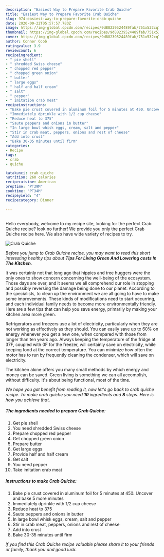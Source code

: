 ```yaml
---
description: "Easiest Way to Prepare Favorite Crab Quiche"
title: "Easiest Way to Prepare Favorite Crab Quiche"
slug: 974-easiest-way-to-prepare-favorite-crab-quiche
date: 2020-09-22T05:57:57.783Z
image: https://img-global.cpcdn.com/recipes/9d88239524489fab/751x532cq70/crab-quiche-recipe-main-photo.jpg
thumbnail: https://img-global.cpcdn.com/recipes/9d88239524489fab/751x532cq70/crab-quiche-recipe-main-photo.jpg
cover: https://img-global.cpcdn.com/recipes/9d88239524489fab/751x532cq70/crab-quiche-recipe-main-photo.jpg
author: Connor Cobb
ratingvalue: 3.9
reviewcount: 6
recipeingredient:
- " pie shell"
- " shredded Swiss cheese"
- " chopped red pepper"
- " chopped green onion"
- " butter"
- " large eggs"
- " half and half cream"
- " salt"
- " pepper"
- " imitation crab meat"
recipeinstructions:
- "Bake pie crust covered in aluminum foil for 5 minutes at 450. Uncover and bake 5 more minutes"
- "Immediately dprinkle with 1/2 cup cheese"
- "Reduce heat to 375"
- "Saute peppers and onions in butter"
- "In large bowl whisk eggs, cream, salt and pepper"
- "Stir in crab meat, peppers, onions and rest of cheese"
- "Add into crust"
- "Bake 30-35 minutes until firm"
categories:
- Recipe
tags:
- crab
- quiche

katakunci: crab quiche 
nutrition: 260 calories
recipecuisine: American
preptime: "PT39M"
cooktime: "PT34M"
recipeyield: "4"
recipecategory: Dinner

---
```

<br>
Hello everybody, welcome to my recipe site, looking for the perfect Crab Quiche recipe? look no further! We provide you only the perfect Crab Quiche recipe here. We also have wide variety of recipes to try.
<br>


![Crab Quiche](https://img-global.cpcdn.com/recipes/9d88239524489fab/751x532cq70/crab-quiche-recipe-main-photo.jpg)

<i>Before you jump to Crab Quiche recipe, you may want to read this short interesting healthy tips about 
<strong>Tips For Living Green And Lowering costs In The Kitchen</strong>.</i>
</br>

It was certainly not that long ago that hippies and tree huggers were the only ones to show concern concerning the well-being of the ecosystem. Those days are over, and it seems we all comprehend our role in stopping and possibly reversing the damage being done to our planet. According to the specialists, to clean up the environment we are all going to have to make some improvements. These kinds of modifications need to start occurring, and each individual family needs to become more environmentally friendly. Here are a few tips that can help you save energy, primarily by making your kitchen area more green.

Refrigerators and freezers use a lot of electricity, particularly when they are not working as effectively as they should. You can easily save up to 60% on energy whenever you get a new one, when compared with those from longer than ten years ago. Always keeping the temperature of the fridge at 37F, coupled with 0F for the freezer, will certainly save on electricity, while keeping food at the correct temperature. You can minimize how often the motor has to run by frequently cleaning the condenser, which will save on electricity.

The kitchen alone offers you many small methods by which energy and money can be saved. Green living is something we can all accomplish, without difficulty. It's about being functional, most of the time.


<i>We hope you got benefit from reading it, now let's go back to crab quiche recipe. To make crab quiche you need <strong>10</strong> ingredients and <strong>8</strong> steps. Here is how you achieve that.
</i>

##### The ingredients needed to prepare Crab Quiche:

1. Get  pie shell
1. You need  shredded Swiss cheese
1. Prepare  chopped red pepper
1. Get  chopped green onion
1. Prepare  butter
1. Get  large eggs
1. Provide  half and half cream
1. Get  salt
1. You need  pepper
1. Take  imitation crab meat


##### Instructions to make Crab Quiche:

1. Bake pie crust covered in aluminum foil for 5 minutes at 450. Uncover and bake 5 more minutes
1. Immediately dprinkle with 1/2 cup cheese
1. Reduce heat to 375
1. Saute peppers and onions in butter
1. In large bowl whisk eggs, cream, salt and pepper
1. Stir in crab meat, peppers, onions and rest of cheese
1. Add into crust
1. Bake 30-35 minutes until firm


<i>If you find this Crab Quiche recipe valuable please share it to your friends or family, thank you and good luck.</i>
